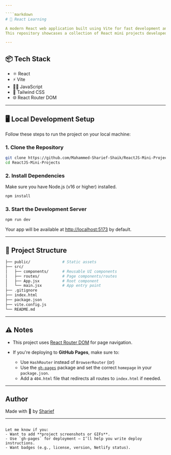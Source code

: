 ```yaml
---

````markdown
# 🚀 React Learning

A modern React web application built using Vite for fast development and performance.  
This repository showcases a collection of React mini projects developed while learning React.

---
```


## 📦 Tech Stack

- ⚛️ React
- ⚡ Vite
- 🧑‍💻 JavaScript
- 💅 Tailwind CSS
- 🌐 React Router DOM

---

## 🖥️ Local Development Setup

Follow these steps to run the project on your local machine:

### 1. Clone the Repository

```bash
git clone https://github.com/Mahammed-Sharief-Shaik/ReactJS-Mini-Projects.git
cd ReactJS-Mini-Projects
````

### 2. Install Dependencies

Make sure you have Node.js (v16 or higher) installed.

```bash
npm install
```

### 3. Start the Development Server

```bash
npm run dev
```

Your app will be available at [http://localhost:5173](http://localhost:5173) by default.

---

## 📁 Project Structure

```bash
├── public/              # Static assets
├── src/                 
│   ├── components/      # Reusable UI components
│   ├── routes/          # Page components/routes
│   ├── App.jsx          # Root component
│   └── main.jsx         # App entry point
├── .gitignore
├── index.html
├── package.json
├── vite.config.js
└── README.md
```

---

## ⚠️ Notes

* This project uses [React Router DOM](https://reactrouter.com/) for page navigation.
* If you're deploying to **GitHub Pages**, make sure to:

  * Use `HashRouter` instead of `BrowserRouter` (or)
  * Use the [`gh-pages`](https://www.npmjs.com/package/gh-pages) package and set the correct `homepage` in your `package.json`.
  * Add a `404.html` file that redirects all routes to `index.html` if needed.

---

##  Author

Made with 🤍 by [Sharief](https://github.com/Mahammed-Sharief-Shaik)

---

```

Let me know if you:
- Want to add **project screenshots or GIFs**.
- Use `gh-pages` for deployment — I’ll help you write deploy instructions.
- Want badges (e.g., license, version, Netlify status).
```

